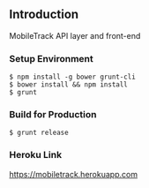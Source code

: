 ## Introduction

MobileTrack API layer and front-end

### Setup Environment

```Shell
$ npm install -g bower grunt-cli
$ bower install && npm install
$ grunt
```

### Build for Production

```Shell
$ grunt release
```

### Heroku Link

https://mobiletrack.herokuapp.com
